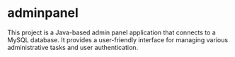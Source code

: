 # adminpanel
This project is a Java-based admin panel application that connects to a MySQL database. It provides a user-friendly interface for managing various administrative tasks and user authentication.
